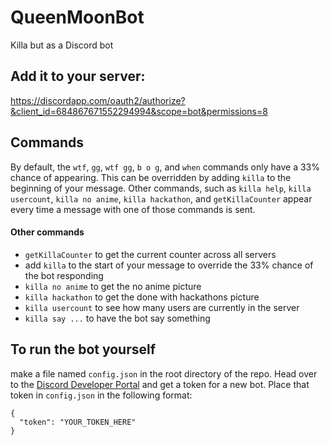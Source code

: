 # QueenMoonBot

Killa but as a Discord bot

## Add it to your server:
  https://discordapp.com/oauth2/authorize?&client_id=684867671552294994&scope=bot&permissions=8


## Commands
By default, the `wtf`, `gg`, `wtf gg`, `b o g`, and `when` commands only have a 33% chance of appearing. This can be overridden by adding `killa` to the beginning of your message. Other commands, such as `killa help`, `killa usercount`, `killa no anime`, `killa hackathon`, and `getKillaCounter` appear every time a message with one of those commands is sent.

#### Other commands

* `getKillaCounter` to get the current counter across all servers
* add `killa` to the start of your message to override the 33% chance of the bot responding
* `killa no anime` to get the no anime picture
* `killa hackathon` to get the done with hackathons picture
* `killa usercount` to see how many users are currently in the server
* `killa say ...` to have the bot say something

## To run the bot yourself
make a file named `config.json` in the root directory of the repo. Head over to the [Discord Developer Portal](https://discordapp.com/developers/applications/me) and get a token for a new bot. Place that token in `config.json` in the following format:

```
{
  "token": "YOUR_TOKEN_HERE"
}
```
